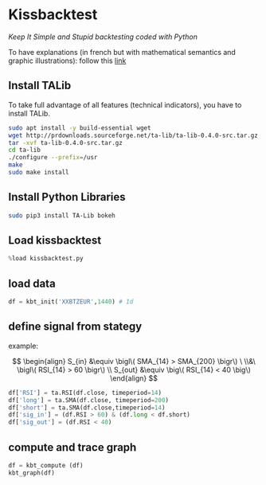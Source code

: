 # Kissbacktest

_Keep It Simple and Stupid backtesting coded with Python_

To have explanations (in french but with mathematical semantics and graphic illustrations): 
follow this [link](https://carboleum.github.io/trading/2022/08/10/Backtesting-mathematic.html)

## Install TALib

To take full advantage of all features (technical indicators), you have to install TALib.

```bash
sudo apt install -y build-essential wget
wget http://prdownloads.sourceforge.net/ta-lib/ta-lib-0.4.0-src.tar.gz
tar -xvf ta-lib-0.4.0-src.tar.gz
cd ta-lib
./configure --prefix=/usr
make
sudo make install
```

## Install Python Libraries

```bash
sudo pip3 install TA-Lib bokeh
```

## Load kissbacktest
```python
%load kissbacktest.py
```

## load data
```python
df = kbt_init('XXBTZEUR',1440) # 1d
```

## define signal from stategy

example:

$$
\begin{align}
    S_{in} &\equiv \bigl\( SMA_{14} > SMA_{200} \bigr\) \ \\&\  \bigl\( RSI_{14} > 60 \bigr\) \\
    S_{out} &\equiv \big\( RSI_{14} < 40 \big\)
\end{align}
$$

```python
df['RSI'] = ta.RSI(df.close, timeperiod=14)
df['long'] = ta.SMA(df.close, timeperiod=200)
df['short'] = ta.SMA(df.close,timeperiod=14)
df['sig_in'] = (df.RSI > 60) & (df.long < df.short)
df['sig_out'] = (df.RSI < 40)
```

## compute and trace graph

```python
df = kbt_compute (df)
kbt_graph(df)
```
